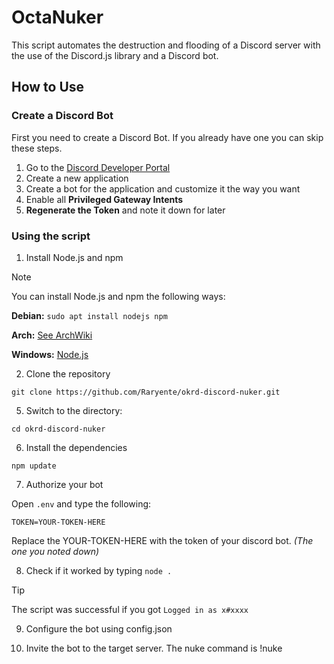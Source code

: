 # OctaNuker
This script automates the destruction and flooding of a Discord server with the use of the Discord.js library and a Discord bot.

## How to Use

### Create a Discord Bot

First you need to create a Discord Bot. If you already have one you can skip these steps.
1. Go to the [Discord Developer Portal](https://discord.com/developers)
2. Create a new application
3. Create a bot for the application and customize it the way you want
4. Enable all **Privileged Gateway Intents**
5. **Regenerate the Token** and note it down for later

### Using the script

1. Install Node.js and npm
> [!NOTE]
> You can install Node.js and npm the following ways:
> 
> **Debian:** ``sudo apt install nodejs npm``
> 
> **Arch:** [See ArchWiki](https://wiki.archlinux.org/title/Node.js)
> 
> **Windows:** [Node.js](https://nodejs.org/en/download)

2. Clone the repository

```git clone https://github.com/Raryente/okrd-discord-nuker.git```

5. Switch to the directory:

 ```cd okrd-discord-nuker```

6. Install the dependencies

```npm update```

7. Authorize your bot

Open ``.env`` and type the following:
```
TOKEN=YOUR-TOKEN-HERE
```
Replace the YOUR-TOKEN-HERE with the token of your discord bot. *(The one you noted down)*

8. Check if it worked by typing ```node .```
> [!TIP]
> The script was successful if you got ```Logged in as x#xxxx```

9. Configure the bot using config.json

10. Invite the bot to the target server. The nuke command is !nuke
    
